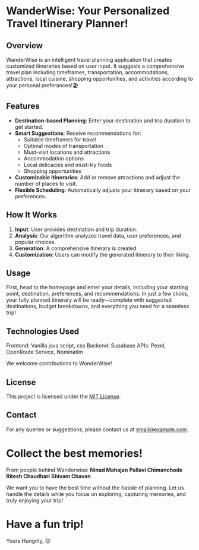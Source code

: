 # WanderWise: Your Personalized Travel Itinerary Planner!

## Overview

WanderWise is an intelligent travel planning application that creates customized itineraries based on user input. It suggests a comprehensive travel plan including timeframes, transportation, accommodations, attractions, local cuisine, shopping opportunities, and activities according to your personal preferances!🏖️

## Features

- **Destination-based Planning**: Enter your destination and trip duration to get started.
- **Smart Suggestions**: Receive recommendations for:
  - Suitable timeframes for travel
  - Optimal modes of transportation
  - Must-visit locations and attractions
  - Accommodation options
  - Local delicacies and must-try foods
  - Shopping opportunities
- **Customizable Itineraries**: Add or remove attractions and adjust the number of places to visit.
- **Flexible Scheduling**: Automatically adjusts your itinerary based on your preferences.

## How It Works

1. **Input**: User provides destination and trip duration.
2. **Analysis**: Our algorithm analyzes travel data, user preferences, and popular choices.
3. **Generation**: A comprehensive itinerary is created.
4. **Customization**: Users can modify the generated itinerary to their liking.

## Usage

First, head to the homepage and enter your details, including your starting point, destination, preferences, and recommendations. In just a few clicks, your fully planned itinerary will be ready—complete with suggested destinations, budget breakdowns, and everything you need for a seamless trip!

## Technologies Used

Frontend: Vanilla java script, css
Backend: Supabase
APIs: Pexel, OpenRoute Service, Nominatim


We welcome contributions to WonderWise!

## License

This project is licensed under the [MIT License](LICENSE).

## Contact

For any queries or suggestions, please contact us at [email@example.com](mailto:email@example.com).


# Collect the best memories! 

From people behind Wanderwise:
**Ninad Mahajan**
**Pallavi Chimanchode**
**Ritesh Chaudhari**
**Shivam Chavan**

We want you to have the best time without the hassle of planning. Let us handle the details while you focus on exploring, capturing memories, and truly enjoying your trip!

# Have a fun trip!

Yours Hungrily, 
😊
